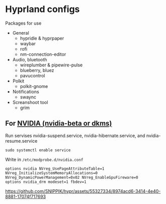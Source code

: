 # Hyprland configs
Packages for use
  - General
    - hypridle & hyprpaper
    - waybar
    - rofi
    - nm-connection-editor
  - Audio, bluetooth
    - wireplumber & pipewire-pulse
    - blueberry, bluez
    - pavucontrol
  - Polkit
    - polkit-gnome
  - Notifications
    - swaync
   - Screanshoot tool
     - grim 
  

## For [NVIDIA (nvidia-beta or dkms)](https://wiki.hyprland.org/Nvidia/)
Run servises nvidia-suspend.service, nvidia-hibernate.service, and nvidia-resume.service
```
sudo systemctl enable service
```

Write in `/etc/modprobe.d/nvidia.conf`
```
options nvidia NVreg_UsePageAttributeTable=1 NVreg_InitializeSystemMemoryAllocations=0 NVreg_DynamicPowerManagement=0x02 NVreg_EnableGpuFireware=0
options nvidia_drm modeset=1 fbdev=1
```

https://github.com/SNIPPIK/hypr/assets/55327334/8974acd6-3414-4e40-8881-17074f717693

